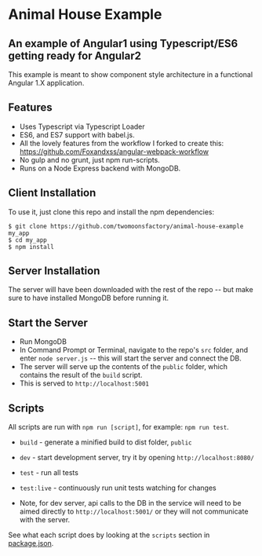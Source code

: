 # Animal House Example
## An example of Angular1 using Typescript/ES6 getting ready for Angular2


This example is meant to show component style architecture in a functional Angular 1.X application.


## Features

* Uses Typescript via Typescript Loader
* ES6, and ES7 support with babel.js.
* All the lovely features from the workflow I forked to create this: https://github.com/Foxandxss/angular-webpack-workflow
* No gulp and no grunt, just npm run-scripts.
* Runs on a Node Express backend with MongoDB.

## Client Installation

To use it, just clone this repo and install the npm dependencies:

```shell
$ git clone https://github.com/twomoonsfactory/animal-house-example my_app
$ cd my_app
$ npm install
```

## Server Installation

The server will have been downloaded with the rest of the repo -- but make sure to have installed MongoDB before running it.

## Start the Server

* Run MongoDB
* In Command Prompt or Terminal, navigate to the repo's `src` folder, and enter `node server.js` -- this will start the server and connect the DB.
* The server will serve up the contents of the `public` folder, which contains the result of the `build` script.
* This is served to `http://localhost:5001`

## Scripts

All scripts are run with `npm run [script]`, for example: `npm run test`.

* `build` - generate a minified build to dist folder, `public`
* `dev` - start development server, try it by opening `http://localhost:8080/`
* `test` - run all tests
* `test:live` - continuously run unit tests watching for changes

* Note, for dev server, api calls to the DB in the service will need to be aimed directly to `http://localhost:5001/` or they will not communicate with the server.

See what each script does by looking at the `scripts` section in [package.json](./package.json).